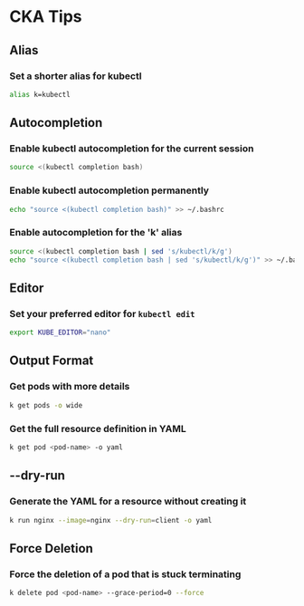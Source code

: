 # CKA Tips

## Alias

### Set a shorter alias for kubectl

```bash
alias k=kubectl
```

## Autocompletion

### Enable kubectl autocompletion for the current session

```bash
source <(kubectl completion bash)
```

### Enable kubectl autocompletion permanently

```bash
echo "source <(kubectl completion bash)" >> ~/.bashrc
```

### Enable autocompletion for the 'k' alias

```bash
source <(kubectl completion bash | sed 's/kubectl/k/g')
echo "source <(kubectl completion bash | sed 's/kubectl/k/g')" >> ~/.bashrc
```

## Editor

### Set your preferred editor for `kubectl edit`

```bash
export KUBE_EDITOR="nano"
```

## Output Format

### Get pods with more details

```bash
k get pods -o wide
```

### Get the full resource definition in YAML

```bash
k get pod <pod-name> -o yaml
```

## --dry-run

### Generate the YAML for a resource without creating it

```bash
k run nginx --image=nginx --dry-run=client -o yaml
```

## Force Deletion

### Force the deletion of a pod that is stuck terminating

```bash
k delete pod <pod-name> --grace-period=0 --force
```
